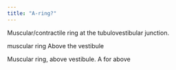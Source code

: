 ```yaml
---
title: "A-ring?"
---
```

Muscular/contractile ring at the tubulovestibular junction.

muscular ring Above the vestibule

Muscular ring, above vestibule. A for above

